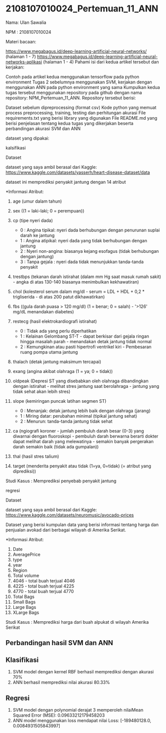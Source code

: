 # 2108107010024_Pertemuan_11_ANN


Nama: Ulan Sawalia

NPM : 2108107010024

Materi bacaan:

https://www.megabagus.id/deep-learning-artificial-neural-networks/ (halaman 1 - 7)
⁠⁠https://www.megabagus.id/deep-learning-artificial-neural-networks-aplikasi (halaman 1 - 4)
Pahami isi dari kedua artikel tersebut dan kerjakan:

Contoh pada artikel kedua menggunakan tensorflow pada python environment
⁠Tugas 2 sebelumnya menggunakan SVM, kerjakan dengan menggunakan ANN pada python environment yang sama
Kumpulkan kedua tugas tersebut menggunakan repository pada github dengan nama repository: NPM_Pertemuan_11_ANN. Repository tersebut berisi:

Dataset sebelum dipreprocessing (format csv)
⁠Kode python yang memuat process preprocessing, training, testing dan perhitungan akurasi
⁠File requirements.txt yang berisi library yang digunakan
⁠File README.md yang berisi penjelasan tentang kedua tugas yang dikerjakan beserta perbandingan akurasi SVM dan ANN

dataset yang dipakai:

kalsifikasi


Dataset

dataset yang saya ambil berasal dari Kaggle: https://www.kaggle.com/datasets/yasserh/heart-disease-dataset/data 

dataset ini memprediksi penyakit jantung dengan 14 atribut

*Informasi Atribut: 
1. age	(umur dalam tahun)
2. sex  ((1 = laki-laki; 0 = perempuan))
3. cp (tipe nyeri dada)
   * 0 : Angina tipikal: nyeri dada berhubungan dengan penurunan suplai darah ke jantung
   * 1 : Angina atipikal: nyeri dada yang tidak berhubungan dengan jantung
   * 2 : Nyeri non-angina: biasanya kejang esofagus (tidak berhubungan dengan jantung)
   * 3 : Tanpa gejala : nyeri dada tidak menunjukkan tanda-tanda penyakit
4. trestbps (tekanan darah istirahat (dalam mm Hg saat masuk rumah sakit) - angka di atas 130-140 biasanya menimbulkan kekhawatiran)
5. chol (kolesterol serum dalam mg/dl - serum = LDL + HDL + 0,2 * trigliserida - di atas 200 patut dikhawatirkan)
6. fbs ((gula darah puasa > 120 mg/dl) (1 = benar; 0 = salah) - '>126' mg/dL menandakan diabetes)
7. restecg (hasil elektrokardiografi istirahat)
   * 0 : Tidak ada yang perlu diperhatikan
   * 1 : Kelainan Gelombang ST-T - dapat berkisar dari gejala ringan hingga masalah parah - menandakan detak jantung tidak normal
   * 2 : Kemungkinan atau pasti hipertrofi ventrikel kiri - Pembesaran ruang pompa utama jantung

8. thalach	(detak jantung maksimum tercapai)
9. exang (angina akibat olahraga (1 = ya; 0 = tidak))
10. oldpeak (Depresi ST yang disebabkan oleh olahraga dibandingkan dengan istirahat - melihat stres jantung saat berolahraga - jantung yang tidak sehat akan lebih stres)
11. slope (kemiringan puncak latihan segmen ST)
     * 0 : Menanjak: detak jantung lebih baik dengan olahraga (jarang)
     * 1 : Miring datar: perubahan minimal (tipikal jantung sehat)
     * 2 : Menurun: tanda-tanda jantung tidak sehat
12. ca	(ngiografi koroner - jumlah pembuluh darah besar (0-3) yang diwarnai dengan fluoroskopi - pembuluh darah berwarna berarti dokter dapat melihat darah yang melewatinya - semakin banyak pergerakan darah semakin baik (tidak ada gumpalan))
13. thal (hasil stres talium)
14. target (menderita penyakit atau tidak (1=ya, 0=tidak) (= atribut yang diprediksi))

Studi Kasus : Memprediksi penyebab penyakit jantung


regresi

Dataset

dataset yang saya ambil berasal dari Kaggle: https://www.kaggle.com/datasets/neuromusic/avocado-prices

Dataset yang berisi kumpulan data yang berisi informasi tentang harga dan penjualan avokad dari berbagai wilayah di Amerika Serikat.

*Informasi Atribut: 
1. Date 
2. AveragePrice 
3. type 
4. year 
5. Region 
6. Total volume
7. 4046 - total buah terjual 4046
8. 4225 - total buah terjual 4225
9. 4770 - total buah terjual 4770
10. Total Bags	
11. Small Bags	
12. Large Bags	
13. XLarge Bags

Studi Kasus : Memprediksi harga dari buah alpukat di wilayah Amerika Serikat


## Perbandingan hasil SVM dan ANN

## Klasifikasi
1. SVM model dengan kernel RBF berhasil memprediksi dengan akurasi 70%
2. ANN berhasil memprediksi nilai akurasi 80.33%

## Regresi
1. SVM model dengan polynomial derajat 3 memperoleh nilaiMean Squared Error (MSE): 0.09633212179458203
2. ANN model  menggunakan loss mendapat nilai Loss:  [-189480128.0, 0.0084931505843997]
